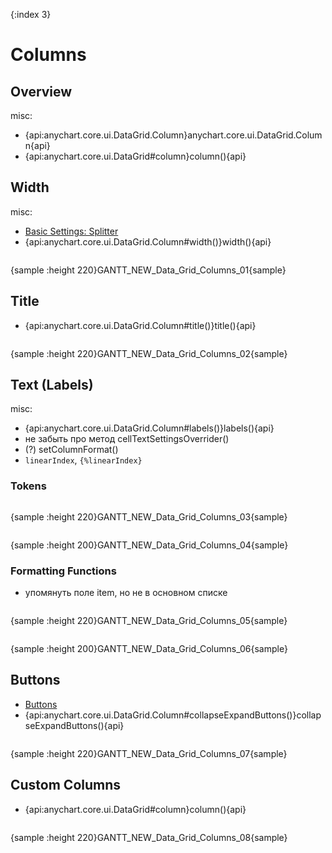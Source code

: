 {:index 3}
# Columns

## Overview

misc:

* {api:anychart.core.ui.DataGrid.Column}anychart.core.ui.DataGrid.Column{api}
* {api:anychart.core.ui.DataGrid#column}column(){api}

## Width

misc:

* [Basic Settings: Splitter](../Basic_Settings#splitter)
* {api:anychart.core.ui.DataGrid.Column#width()}width(){api}


```

```

{sample :height 220}GANTT\_NEW\_Data\_Grid\_Columns\_01{sample}

## Title

* {api:anychart.core.ui.DataGrid.Column#title()}title(){api}


```

```

{sample :height 220}GANTT\_NEW\_Data\_Grid\_Columns\_02{sample}

## Text (Labels)

misc:

* {api:anychart.core.ui.DataGrid.Column#labels()}labels(){api}
* не забыть про метод cellTextSettingsOverrider()
* (?) setColumnFormat()
* `linearIndex`, `{%linearIndex}`

### Tokens

```

```

{sample :height 220}GANTT\_NEW\_Data\_Grid\_Columns\_03{sample}

```

```

{sample :height 200}GANTT\_NEW\_Data\_Grid\_Columns\_04{sample}

### Formatting Functions

* упомянуть поле item, но не в основном списке


```

```

{sample :height 220}GANTT\_NEW\_Data\_Grid\_Columns\_05{sample}

```

```

{sample :height 200}GANTT\_NEW\_Data\_Grid\_Columns\_06{sample}

## Buttons

* [Buttons](Buttons)
* {api:anychart.core.ui.DataGrid.Column#collapseExpandButtons()}collapseExpandButtons(){api}


```

```

{sample :height 220}GANTT\_NEW\_Data\_Grid\_Columns\_07{sample}

## Custom Columns

* {api:anychart.core.ui.DataGrid#column}column(){api}


```

```

{sample :height 220}GANTT\_NEW\_Data\_Grid\_Columns\_08{sample}